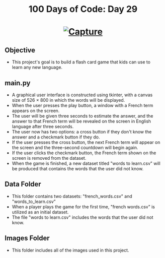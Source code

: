 <h1 align="center">
    100 Days of Code: Day 29
  <br>
</h1>

<h1 align="center">
    <a href="https://ibb.co/5184CkR"><img src="https://i.ibb.co/wdWg87z/Capture.png" alt="Capture" border="0"></a>
</h1>


## Objective
- This project's goal is to build a flash card game that kids can use to learn any new language.

## main.py
- A graphical user interface is constructed using tkinter, with a canvas size of 526 × 800 in which the words will be displayed. 
- When the user presses the play button, a window with a French term appears on the screen.
- The user will be given three seconds to estimate the answer, and the answer to that French term will be revealed on the screen in English language after three seconds.
- The user now has two options: a cross button if they don't know the answer and a checkmark button if they do.
- If the user presses the cross button, the next French term will appear on the screen and the three-second countdown will begin again.
- If the user clicks the checkmark button, the French term shown on the screen is removed from the dataset.
- When the game is finished, a new dataset titled "words to learn.csv" will be produced that contains the words that the user did not know.

## Data Folder
- This folder contains two datasets: "french_words.csv" and "words_to_learn.csv"
- When a player plays the game for the first time, "french words.csv" is utilized as an initial dataset.
- The file "words to learn.csv" includes the words that the user did not know.

## Images Folder
- This folder includes all of the images used in this project.

